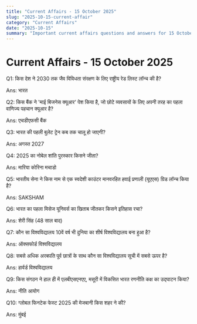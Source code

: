 ```yaml
---
title: "Current Affairs - 15 October 2025"
slug: "2025-10-15-current-affair"
category: "Current Affairs"
date: "2025-10-15"
summary: "Important current affairs questions and answers for 15 October 2025."
---
```


<div class="container mx-auto px-4 py-8">
  <h1 class="text-2xl font-bold mb-6">Current Affairs - 15 October 2025</h1>
  <div class="grid grid-cols-1 md:grid-cols-2 gap-6">  
    <div class="bg-white dark:bg-gray-900 border rounded-lg p-4 shadow hover:shadow-lg transition">
      <p class="font-semibold mb-2">Q1: किस देश ने 2030 तक जैव विविधता संरक्षण के लिए राष्ट्रीय रेड लिस्ट लॉन्च की है?</p>
      <p class="text-gray-600 dark:text-gray-400">Ans: भारत</p>
    </div>    
    <div class="bg-white dark:bg-gray-900 border rounded-lg p-4 shadow hover:shadow-lg transition">
      <p class="font-semibold mb-2">Q2: किस बैंक ने 'माई बिजनेस क्यूआर' पेश किया है, जो छोटे व्यवसायों के लिए अपनी तरह का पहला वाणिज्य पहचान क्यूआर है?</p>
      <p class="text-gray-600 dark:text-gray-400">Ans: एचडीएफसी बैंक</p>
    </div>    
    <div class="bg-white dark:bg-gray-900 border rounded-lg p-4 shadow hover:shadow-lg transition">
      <p class="font-semibold mb-2">Q3: भारत की पहली बुलेट ट्रेन कब तक चालू हो जाएगी?</p>
      <p class="text-gray-600 dark:text-gray-400">Ans: अगस्त 2027</p>
    </div>    
    <div class="bg-white dark:bg-gray-900 border rounded-lg p-4 shadow hover:shadow-lg transition">
      <p class="font-semibold mb-2">Q4: 2025 का नोबेल शांति पुरस्कार किसने जीता?</p>
      <p class="text-gray-600 dark:text-gray-400">Ans: मारिया कोरिना मचाडो</p>
    </div>    
    <div class="bg-white dark:bg-gray-900 border rounded-lg p-4 shadow hover:shadow-lg transition">
      <p class="font-semibold mb-2">Q5: भारतीय सेना ने किस नाम से एक स्वदेशी काउंटर मानवरहित हवाई प्रणाली (यूएएस) ग्रिड लॉन्च किया है?</p>
      <p class="text-gray-600 dark:text-gray-400">Ans: SAKSHAM</p>
    </div>    
    <div class="bg-white dark:bg-gray-900 border rounded-lg p-4 shadow hover:shadow-lg transition">
      <p class="font-semibold mb-2">Q6: भारत का पहला मिसेज यूनिवर्स का खिताब जीतकर किसने इतिहास रचा?</p>
      <p class="text-gray-600 dark:text-gray-400">Ans: शेरी सिंह (48 साल बाद)</p>
    </div>    
    <div class="bg-white dark:bg-gray-900 border rounded-lg p-4 shadow hover:shadow-lg transition">
      <p class="font-semibold mb-2">Q7: कौन सा विश्वविद्यालय 10वें वर्ष भी दुनिया का शीर्ष विश्वविद्यालय बना हुआ है?</p>
      <p class="text-gray-600 dark:text-gray-400">Ans: ऑक्सफोर्ड विश्वविद्यालय</p>
    </div>    
    <div class="bg-white dark:bg-gray-900 border rounded-lg p-4 shadow hover:shadow-lg transition">
      <p class="font-semibold mb-2">Q8: सबसे अधिक अरबपति पूर्व छात्रों के साथ कौन सा विश्वविद्यालय सूची में सबसे ऊपर है?</p>
      <p class="text-gray-600 dark:text-gray-400">Ans: हार्वर्ड विश्वविद्यालय</p>
    </div>    
    <div class="bg-white dark:bg-gray-900 border rounded-lg p-4 shadow hover:shadow-lg transition">
      <p class="font-semibold mb-2">Q9: किस संगठन ने हाल ही में एलबीएसएनएए, मसूरी में विकसित भारत रणनीति कक्ष का उद्घाटन किया?</p>
      <p class="text-gray-600 dark:text-gray-400">Ans: नीति आयोग</p>
    </div>    
    <div class="bg-white dark:bg-gray-900 border rounded-lg p-4 shadow hover:shadow-lg transition">
      <p class="font-semibold mb-2">Q10: ग्लोबल फिनटेक फेस्ट 2025 की मेजबानी किस शहर ने की?</p>
      <p class="text-gray-600 dark:text-gray-400">Ans: मुंबई</p>
    </div>
    
  </div>
</div>
